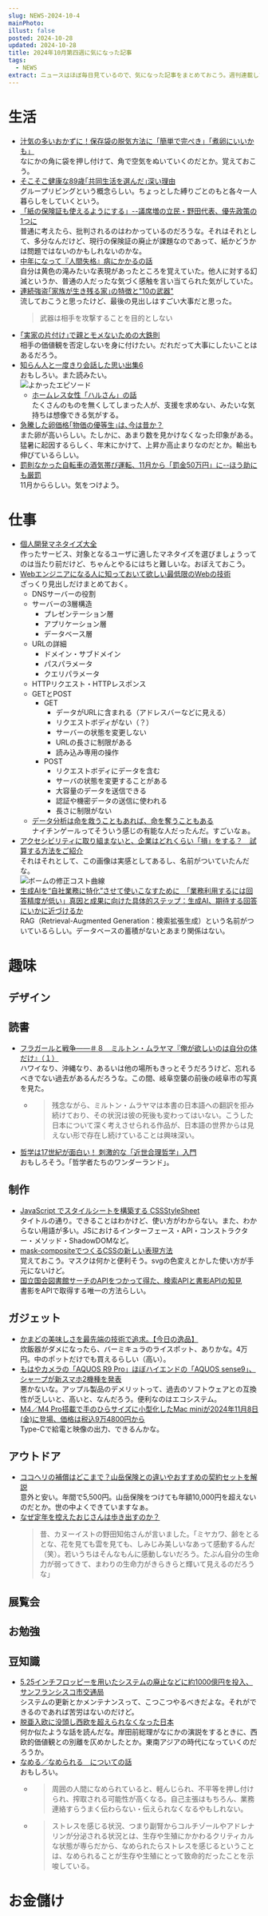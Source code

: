 ```yaml
---
slug: NEWS-2024-10-4
mainPhoto: 
illust: false
posted: 2024-10-28
updated: 2024-10-28
title: 2024年10月第四週に気になった記事
tags:
  - NEWS
extract: ニュースはほぼ毎日見ているので、気になった記事をまとめておこう。週刊連載したい。
---
```

# 生活

- [汁気の多いおかずに！保存袋の脱気方法に「簡単で完ぺき」「煮卵にいいかも」](https://macaro-ni.jp/159701)  
  なにかの角に袋を押し付けて、角で空気をぬいていくのだとか。覚えておこう。
- [そこそこ健康な89歳｢共同生活を選んだ｣深い理由](https://toyokeizai.net/articles/-/835432)  
  グループリビングという概念らしい。ちょっとした縛りごとのもと各々一人暮らしをしていくという。
- [「紙の保険証も使えるようにする」--議席増の立民・野田代表、優先政策の1つに](https://japan.cnet.com/article/35225398/)  
  普通に考えたら、批判されるのはわかっているのだろうな。それはそれとして、多分なんだけど、現行の保険証の廃止が課題なのであって、紙かどうかは問題ではないのかもしれないのかな。
- [中年になって『人間失格』病にかかるの話](https://blog.tinect.jp/?p=88018)  
  自分は黄色の滝みたいな表現があったところを覚えていた。他人に対する幻滅というか、普通の人だったな気づく感触を言い当てられた気がしていた。
- [連続強盗｢家族が生き残る家｣の特徴と"10の武器"](https://toyokeizai.net/articles/-/836754?page=5)  
  流しておこうと思ったけど、最後の見出しはすごい大事だと思った。  
  > 武器は相手を攻撃することを目的としない
- [｢実家の片付け｣で親とモメないための大鉄則](https://toyokeizai.net/articles/-/834284?utm_source=rss&utm_medium=http&utm_campaign=link_back)  
  相手の価値観を否定しないを身に付けたい。だれだって大事にしたいことはあるだろう。
- [知らん人と一度きり会話した思い出集6](https://omocoro.jp/kiji/479758/)  
  おもしろい。また読みたい。  
  ![よかったエピソード](images/news/2024/2024-10-28-NEWS/01.png)
  - [ホームレス女性「ハルさん」の話](https://blog.tinect.jp/?p=88044)  
    たくさんのものを無くしてしまった人が、支援を求めない、みたいな気持ちは想像できる気がする。
- [急騰した卵価格｢物価の優等生｣は､今は昔か？](https://toyokeizai.net/articles/-/835595)  
  また卵が高いらしい。たしかに、あまり数を見かけなくなった印象がある。猛暑に起因するらしく、年末にかけて、上昇か高止まりなのだとか。輸出も伸びているらしい。
- [罰則なかった自転車の酒気帯び運転、11月から「罰金50万円」に--ほう助にも厳罰](https://japan.cnet.com/article/35225556/)  
  11月かららしい。気をつけよう。
# 仕事

- [個人開発マネタイズ大全](https://zenn.dev/nabettu/articles/013f114c7a1b44)  
  作ったサービス、対象となるユーザに適したマネタイズを選びましょうってのは当たり前だけど、ちゃんとやるにはちと難しいな。おぼえておこう。
- [Webエンジニアになる人に知っておいて欲しい最低限のWebの技術](https://qiita.com/yamadagenki/items/11947222fd162e45dd27)  
  ざっくり見出しだけまとめておく。
    - DNSサーバーの役割
    - サーバーの3層構造
      - プレゼンテーション層
      - アプリケーション層
      - データベース層
    - URLの詳細
      - ドメイン・サブドメイン
      - パスパラメータ
      - クエリパラメータ
    - HTTPリクエスト・HTTPレスポンス
    - GETとPOST
      - GET
        - データがURLに含まれる（アドレスバーなどに見える）
        - リクエストボディがない（？）
        - サーバーの状態を変更しない
        - URLの長さに制限がある
        - 読み込み専用の操作
      - POST
        - リクエストボディにデータを含む
        - サーバの状態を変更することがある
        - 大容量のデータを送信できる
        - 認証や機密データの送信に使われる
        - 長さに制限がない
  - [データ分析は命を救うこともあれば、命を奪うこともある](https://yuzutas0.hatenablog.com/entry/2024/10/30/121916)  
    ナイチンゲールってそういう感じの有能な人だったんだ。すごいなぁ。
- [アクセシビリティに取り組まないと、企業はどれくらい「損」をする？　試算する方法をご紹介](https://goodpatch.com/blog/2024-10-accessibility-cost)  
  それはそれとして、この画像は実感としてあるし、名前がついていたんだな。  
    ![ボームの修正コスト曲線](images/news/2024/2024-10-28-NEWS/02.png)
- [生成AIを“自社業務に特化”させて使いこなすために　「業務利用するには回答精度が低い」真因と成果に向けた具体的ステップ：生成AI、期待する回答にいかに近づけるか](https://www.itmedia.co.jp/enterprise/articles/2410/28/news001.html)  
  RAG（Retrieval-Augmented Generation：検索拡張生成）という名前がついているらしい。データベースの蓄積がないとあまり関係はない。

# 趣味

## デザイン

## 読書

- [フラガールと戦争――＃８　ミルトン・ムラヤマ『俺が欲しいのは自分の体だけ』（１）](https://nhkbook-hiraku.com/n/n3deba0a32781)  
  ハワイなり、沖縄なり、あるいは他の場所もきっとそうだろうけど、忘れるべきでない過去があるんだろうな。この間、岐阜空襲の前後の岐阜市の写真を見た。
  - > 残念ながら、ミルトン・ムラヤマは本書の日本語への翻訳を拒み続けており、その状況は彼の死後も変わってはいない。こうした日本について深く考えさせられる作品が、日本語の世界からは見えない形で存在し続けていることは興味深い。
- [哲学は17世紀が面白い！ 刺激的な「近世合理哲学」入門](https://nhkbook-hiraku.com/n/n3bdc4f7a1e3c)  
  おもしろそう。「哲学者たちのワンダーランド」。

## 制作

- [JavaScript でスタイルシートを構築する CSSStyleSheet](https://azukiazusa.dev/blog/cssstylesheet-to-build-stylesheets-in-javascript/)  
  タイトルの通り。できることはわかけど、使い方がわからない。また、わからない用語が多い。JSにおけるインターフェース・API・コンストラクター・メソッド・ShadowDOMなど。
- [mask-compositeでつくるCSSの新しい表現方法](https://ics.media/entry/241025/)  
  覚えておこう。マスクは何かと便利そう。svgの色変えとかした使い方が手元にないけど。
- [国立国会図書館サーチのAPIをつかって得た、検索APIと書影APIの知見](https://zenn.dev/chot/articles/24ea6186c029b0)  
  書影をAPIで取得する唯一の方法らしい。
## ガジェット

- [かまどの美味しさを最先端の技術で追求。【今日の逸品】](https://casabrutus.com/categories/food/426377)  
  炊飯器がダメになったら、バーミキュラのライスポット、ありかな。4万円。中のポットだけでも買えるらしい（高い）。
- [もはやカメラの「AQUOS R9 Pro」ほぼハイエンドの「AQUOS sense9」、シャープが新スマホ2機種を発表](https://www.goodspress.jp/news/636825/2/)  
  悪かないな。アップル製品のデメリットって、過去のソフトウェアとの互換性が乏しいと、高いと、なんだろう。便利なのはエコシステム。
- [M4／M4 Pro搭載で手のひらサイズに小型化したMac miniが2024年11月8日(金)に登場、価格は税込9万4800円から](https://gigazine.net/news/20241030-apple-m4-pro-mac-mini/)  
  Type-Cで給電と映像の出力、できるんかな。
## アウトドア

- [ココヘリの補償はどこまで？山岳保険との違いやおすすめの契約セットを解説](https://yamahack.com/6384)  
  意外と安い。年間で5,500円。山岳保険をつけても年額10,000円を超えないのだとか。世の中よくできていますなぁ。
- [なぜ定年を控えたおじさんは歩き出すのか？](https://www.bepal.net/archives/480857)  
  > 昔、カヌーイストの野田知佑さんが言いました。「ミヤカワ、齢をとるとな、花を見ても雲を見ても、しみじみ美しいなあって感動するんだ（笑）。若いうちはそんなもんに感動しないだろう。たぶん自分の生命力が弱ってきて、まわりの生命力がきらきらと輝いて見えるのだろうな」

## 展覧会

## お勉強

## 豆知識

- [5.25インチフロッピーを用いたシステムの廃止などに約1000億円を投入、サンフランシスコ市交通局](https://internet.watch.impress.co.jp/docs/yajiuma/1634315.html)  
  システムの更新とかメンテナンスって、こつこつやるべきだよな。それができるのであれば苦労はないのだけど。
- [脱亜入欧に没頭し西欧を超えられなくなった日本](https://toyokeizai.net/articles/-/835900?page=5)  
  何か似たような話を読んだな。岸田前総理がなにかの演説をするときに、西欧的価値観との別離を仄めかしたとか。東南アジアの時代になっていくのだろうか。
- [なめる／なめられる　についての話](https://p-shirokuma.hatenadiary.com/entry/20241029/1730199195)  
  おもしろい。
  - > 周囲の人間になめられていると、軽んじられ、不平等を押し付けられ、搾取される可能性が高くなる。自己主張はもちろん、業務連絡すらうまく伝わらない・伝えられなくなるやもしれない。
  - > ストレスを感じる状況、つまり副腎からコルチゾールやアドレナリンが分泌される状況とは、生存や生殖にかかわるクリティカルな状態が専らだから、なめられたらストレスを感じるということは、なめられることが生存や生殖にとって致命的だったことを示唆している。
# お金儲け